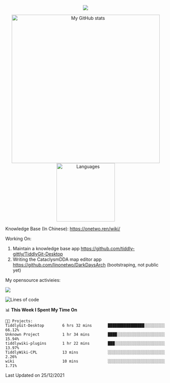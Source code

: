 <a href="https://github.com/linonetwo">
    <p align="center">
        <img src="https://github-profile-trophy.vercel.app/?username=linonetwo&column=7&theme=onedark"/>
    </p>
</a>
<a align="center" href="https://github.com/linonetwo">
  <p align="center">
    <img src="https://github-readme-stats.vercel.app/api?username=linonetwo&show_icons=true&count_private=true" alt="My GitHub stats" width="465"/>
    <img src="https://github-readme-stats.vercel.app/api/top-langs/?username=linonetwo&layout=compact&langs_count=10" alt="Languages" height="183">
  </p>
</a>

Knowledge Base (In Chinese): https://onetwo.ren/wiki/

Working On: 

1. Maintain a knowledge base app https://github.com/tiddly-gittly/TiddlyGit-Desktop
1. Writing the CataclysmDDA map editor app https://github.com/linonetwo/DarkDaysArch (bootstraping, not public yet)

My opensource activieies:

![](https://visitor-badge.glitch.me/badge?page_id=linonetwo.linonetwo)

<!--START_SECTION:waka-->
![Lines of code](https://img.shields.io/badge/From%20Hello%20World%20I%27ve%20Written-2%20Million%20lines%20of%20code-blue)

📊 **This Week I Spent My Time On** 

```text
🐱‍💻 Projects: 
TiddlyGit-Desktop        6 hrs 32 mins       ████████████████░░░░░░░░░   66.12% 
Unknown Project          1 hr 34 mins        ████░░░░░░░░░░░░░░░░░░░░░   15.94% 
tiddlywiki-plugins       1 hr 22 mins        ███░░░░░░░░░░░░░░░░░░░░░░   13.97% 
TiddlyWiki-CPL           13 mins             ░░░░░░░░░░░░░░░░░░░░░░░░░   2.26% 
wiki                     10 mins             ░░░░░░░░░░░░░░░░░░░░░░░░░   1.71%

```


 Last Updated on 25/12/2021
<!--END_SECTION:waka-->
